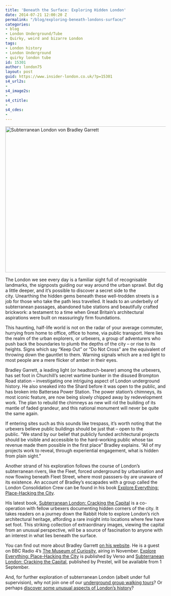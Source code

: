 ```yaml
---
title: 'Beneath the Surface: Exploring Hidden London'
date: 2014-07-21 12:00:20 Z
permalink: "/blog/exploring-beneath-londons-surface/"
categories:
- blog
- London Underground/Tube
- Quirky, weird and bizarre London
tags:
- London history
- London Underground
- quirky london tube
id: 15301
author: london75
layout: post
guid: https://www.insider-london.co.uk/?p=15301
s4_url2s:
- 
s4_image2s:
- 
s4_ctitle:
- 
s4_cdes:
- 
---
```


[<img class="wp-image-15304 size-full aligncenter" src="/wp-content/uploads/2014/07/Mini-Subterranean-London-resized.jpg" alt="Subterranean London von Bradley Garrett" width="569" height="457" />](/wp-content/uploads/2014/07/Mini-Subterranean-London-resized.jpg)

The London we see every day is a familiar sight full of recognisable landmarks, the signposts guiding our way around the urban sprawl. But dig a little deeper, and it’s possible to discover a secret side to the city. Unearthing the hidden gems beneath these well-trodden streets is a job for those who take the path less travelled. It leads to an underbelly of subterranean passages, abandoned tube stations and beautifully crafted brickwork: a testament to a time when Great Britain’s architectural aspirations were built on reassuringly firm foundations.

This haunting, half-life world is not on the radar of your average commuter, hurrying from home to office, office to home, via public transport. Here lies the realm of the urban explorers, or urbexers, a group of adventurers who push back the boundaries to plumb the depths of the city – or rise to its heights. Signs which say “Keep Out” or “Do Not Cross” are the equivalent of throwing down the gauntlet to them. Warning signals which are a red light to most people are a mere flicker of amber in their eyes.

Bradley Garrett, a leading light (or headtorch-bearer) among the urbexers, has set foot in Churchill’s secret wartime bunker in the disused Brompton Road station – investigating one intriguing aspect of London underground history. He also sneaked into the Shard before it was open to the public, and has broken into Battersea Power Station. The power station’s chimneys, its most iconic feature, are now being slowly chipped away by redevelopment work. The plan to rebuild the chimneys as new will rid the building of its mantle of faded grandeur, and this national monument will never be quite the same again.

If entering sites such as this sounds like trespass, it’s worth noting that the urbexers believe public buildings should be just that &#8211; open to the public. “We stand by our belief that publicly funded architectural projects should be visible and accessible to the hard-working public whose tax revenue made them possible in the first place” Bradley explains. “All of my projects work to reveal, through experiential engagement, what is hidden from plain sight.”

Another strand of his exploration follows the course of London’s subterranean rivers, like the Fleet, forced underground by urbanisation and now flowing beneath Fleet Street, where most passsers-by are unaware of its existence. An account of Bradley’s escapades with a group called the London Consolidation Crew can be found in his book <a href="http://www.amazon.co.uk/Explore-Everything-Place-hacking-Bradley-Garrett/dp/1781681295/ref=sr_1_1?ie=UTF8&qid=1405942295&sr=8-1&keywords=Bradley+Garrett" target="_blank">Explore Everything: Place-Hacking the City</a>.

His latest book, <a href="http://www.amazon.co.uk/Subterranean-London-Cracking-Bradley-Garrett/dp/3791349457/ref=sr_1_2?ie=UTF8&qid=1405942295&sr=8-2&keywords=Bradley+Garrett" target="_blank">Subterranean London: Cracking the Capital</a> is a co-operation with fellow urbexers documenting hidden corners of the city. It takes readers on a journey down the Rabbit Hole to explore London’s rich architectural heritage, affording a rare insight into locations where few have set foot. This striking collection of extraordinary images, viewing the capital from an unusual perspective, will be a source of fascination to anyone with an interest in what lies beneath the surface.

You can find out more about Bradley Garrett <a href="http://www.bradleygarrett.com" target="_blank">on his website</a>. He is a guest on BBC Radio 4&#8217;s <a href="http://www.bbc.co.uk/programmes/b00k3wvk" target="_blank">The Museum of Curiosity</a>, airing in November. <a href="http://www.amazon.co.uk/Explore-Everything-Place-hacking-Bradley-Garrett/dp/1781681295/ref=sr_1_1?ie=UTF8&qid=1405942295&sr=8-1&keywords=Bradley+Garrett" target="_blank">Explore Everything: Place-Hacking the City</a> is published by Verso and <a href="http://www.amazon.co.uk/Subterranean-London-Cracking-Bradley-Garrett/dp/3791349457/ref=sr_1_2?ie=UTF8&qid=1405942295&sr=8-2&keywords=Bradley+Garrett" target="_blank">Subterranean London: Cracking the Capital</a>, published by Prestel, will be available from 1 September.

And, for further exploration of subterranean London (albeit under full supervision), why not join one of our <a title="Underground tube walking tours" href="https://www.insider-london.co.uk/london-underground-tube-tours/" target="_blank">underground group walking tours</a>? Or perhaps <a title="quirky London walking tours" href="https://www.insider-london.co.uk/tours/quirky-tour/" target="_blank">discover some unusual aspects of London’s history</a>?
